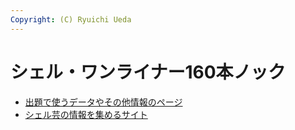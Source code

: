 ```yaml
---
Copyright: (C) Ryuichi Ueda
---
```



# シェル・ワンライナー160本ノック

* [出題で使うデータやその他情報のページ](https://github.com/shellgei/shellgei160)
* [シェル芸の情報を集めるサイト](https://shellgei.github.io/info/)
